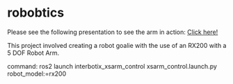 # robobtics

Please see the following presentation to see the arm in action: [Click here!](https://docs.google.com/presentation/d/1gh_TDlgreaSMeQKL4RFflNsNhy4uSV-5e0ifZhnEO7c/edit?usp=sharing)

This project involved creating a robot goalie with the use of an RX200 with a 5 DOF Robot Arm.

command: ros2 launch interbotix_xsarm_control xsarm_control.launch.py robot_model:=rx200
